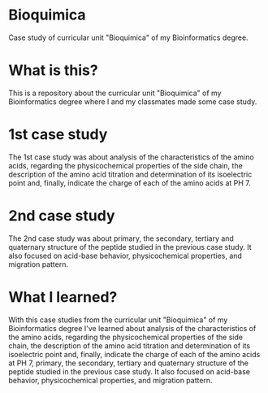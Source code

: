# Bioquimica
Case study of curricular unit "Bioquimica" of my Bioinformatics degree.

# What is this?
This is a repository about the curricular unit "Bioquimica" of my Bioinformatics degree where I and my classmates made some case study.

# 1st case study
The 1st case study was about analysis of the characteristics of the amino acids, regarding the physicochemical properties of the side 
chain, the description of the amino acid titration and determination of its isoelectric point and, finally, indicate the charge of each 
of the amino acids at PH 7.

# 2nd case study
The 2nd case study was about primary, the secondary, tertiary and quaternary structure of the peptide studied in the previous case study. 
It also focused on acid-base behavior, physicochemical properties, and migration pattern. 

# What I learned?
With this case studies from the curricular unit "Bioquimica" of my Bioinformatics degree I've learned about analysis of the characteristics of the amino acids, regarding the physicochemical properties of the side 
chain, the description of the amino acid titration and determination of its isoelectric point and, finally, indicate the charge of each 
of the amino acids at PH 7, primary, the secondary, tertiary and quaternary structure of the peptide studied in the previous case study. 
It also focused on acid-base behavior, physicochemical properties, and migration pattern. 

